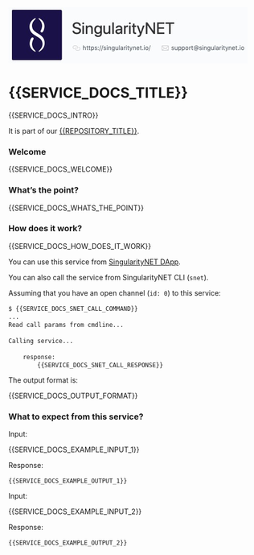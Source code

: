 [issue-template]: ../../../issues/new?template=BUG_REPORT.md
[feature-template]: ../../../issues/new?template=FEATURE_REQUEST.md

![singnetlogo](../../assets/singnet-logo.jpg?raw=true 'SingularityNET')

# {{SERVICE_DOCS_TITLE}}

{{SERVICE_DOCS_INTRO}}

It is part of our [{{REPOSITORY_TITLE}}](https://github.com/{{GITHUB_ACCOUNT}}/{{GITHUB_REPOSITORY}}).

### Welcome

{{SERVICE_DOCS_WELCOME}}

### What’s the point?

{{SERVICE_DOCS_WHATS_THE_POINT}}

### How does it work?

{{SERVICE_DOCS_HOW_DOES_IT_WORK}}

You can use this service from [SingularityNET DApp](http://beta.singularitynet.io/).

You can also call the service from SingularityNET CLI (`snet`).

Assuming that you have an open channel (`id: 0`) to this service:

```
$ {{SERVICE_DOCS_SNET_CALL_COMMAND}}
...
Read call params from cmdline...

Calling service...

    response:
        {{SERVICE_DOCS_SNET_CALL_RESPONSE}}
```

The output format is:

{{SERVICE_DOCS_OUTPUT_FORMAT}}

### What to expect from this service?

Input:

  {{SERVICE_DOCS_EXAMPLE_INPUT_1}}

Response:

```
{{SERVICE_DOCS_EXAMPLE_OUTPUT_1}}
```

Input:

  {{SERVICE_DOCS_EXAMPLE_INPUT_2}}

Response:

```
{{SERVICE_DOCS_EXAMPLE_OUTPUT_2}}
```
